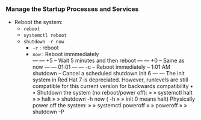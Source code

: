 ### Manage the Startup Processes and Services

- Reboot the system:
  - ```reboot```
  - ```systemctl reboot```
  - ```shutdown -r now```
    - ```-r``` : reboot
    - ```now``` : Reboot immmediately  
— — +5 – Wait 5 minutes and then reboot
— — +0 – Same as now
— — 01:01
— — -c
– Reboot immediately
– 1:01 AM shutdown
– Cancel a scheduled shutdown
init 6
— — The init system in Red Hat 7 is depreciated. However, runlevels are still compatible for this
current version for backwards compatibility
•
•
Shutdown the system (no reboot/power off):
» » systemctl halt
» » halt
» » shutdown -h now ( -h
» » init 0
means halt)
Physically power off the system:
» » systemctl poweroff
» » poweroff
» » shutdown -P
